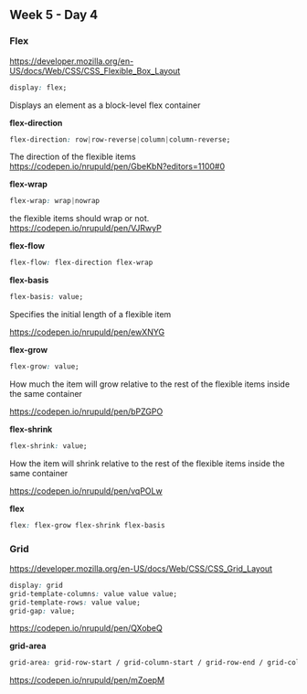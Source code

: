 ## Week 5 - Day 4

### Flex

https://developer.mozilla.org/en-US/docs/Web/CSS/CSS_Flexible_Box_Layout

```css
display: flex;
```

Displays an element as a block-level flex container



**flex-direction**

```css
flex-direction: row|row-reverse|column|column-reverse;
```

The direction of the flexible items  
https://codepen.io/nrupuld/pen/GbeKbN?editors=1100#0



**flex-wrap**

```css
flex-wrap: wrap|nowrap
```

 the flexible items should wrap or not.  
https://codepen.io/nrupuld/pen/VJRwyP



**flex-flow**

```css
flex-flow: flex-direction flex-wrap
```



**flex-basis**

```css
flex-basis: value;
```

Specifies the initial length of a flexible item

https://codepen.io/nrupuld/pen/ewXNYG



**flex-grow**

```css
flex-grow: value;
```

How much the item will grow relative to the rest of the flexible items inside the same container

https://codepen.io/nrupuld/pen/bPZGPO



**flex-shrink**

```css
flex-shrink: value;
```

How the item will shrink relative to the rest of the flexible items inside the same container

https://codepen.io/nrupuld/pen/vqPOLw



**flex**

```css
flex: flex-grow flex-shrink flex-basis
```



### Grid

https://developer.mozilla.org/en-US/docs/Web/CSS/CSS_Grid_Layout

```css
display: grid
grid-template-columns: value value value;
grid-template-rows: value value;
grid-gap: value;
```

https://codepen.io/nrupuld/pen/QXobeQ

**grid-area**

```css
grid-area: grid-row-start / grid-column-start / grid-row-end / grid-column-end 
```

https://codepen.io/nrupuld/pen/mZoepM